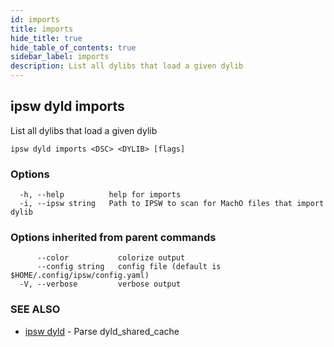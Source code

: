 ```yaml
---
id: imports
title: imports
hide_title: true
hide_table_of_contents: true
sidebar_label: imports
description: List all dylibs that load a given dylib
---
```

## ipsw dyld imports

List all dylibs that load a given dylib

```
ipsw dyld imports <DSC> <DYLIB> [flags]
```

### Options

```
  -h, --help          help for imports
  -i, --ipsw string   Path to IPSW to scan for MachO files that import dylib
```

### Options inherited from parent commands

```
      --color           colorize output
      --config string   config file (default is $HOME/.config/ipsw/config.yaml)
  -V, --verbose         verbose output
```

### SEE ALSO

* [ipsw dyld](/docs/cli/ipsw/dyld)	 - Parse dyld_shared_cache


